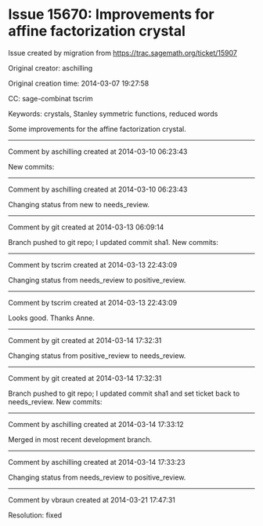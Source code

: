 # Issue 15670: Improvements for affine factorization crystal

Issue created by migration from https://trac.sagemath.org/ticket/15907

Original creator: aschilling

Original creation time: 2014-03-07 19:27:58

CC:  sage-combinat tscrim

Keywords: crystals, Stanley symmetric functions, reduced words

Some improvements for the affine factorization crystal.


---

Comment by aschilling created at 2014-03-10 06:23:43

New commits:


---

Comment by aschilling created at 2014-03-10 06:23:43

Changing status from new to needs_review.


---

Comment by git created at 2014-03-13 06:09:14

Branch pushed to git repo; I updated commit sha1. New commits:


---

Comment by tscrim created at 2014-03-13 22:43:09

Changing status from needs_review to positive_review.


---

Comment by tscrim created at 2014-03-13 22:43:09

Looks good. Thanks Anne.


---

Comment by git created at 2014-03-14 17:32:31

Changing status from positive_review to needs_review.


---

Comment by git created at 2014-03-14 17:32:31

Branch pushed to git repo; I updated commit sha1 and set ticket back to needs_review. New commits:


---

Comment by aschilling created at 2014-03-14 17:33:12

Merged in most recent development branch.


---

Comment by aschilling created at 2014-03-14 17:33:23

Changing status from needs_review to positive_review.


---

Comment by vbraun created at 2014-03-21 17:47:31

Resolution: fixed
